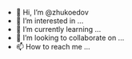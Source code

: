 - 👋 Hi, I’m @zhukoedov
- 👀 I’m interested in ...
- 🌱 I’m currently learning ...
- 💞️ I’m looking to collaborate on ...
- 📫 How to reach me ...

<!---
zhukoedov/zhukoedov is a ✨ special ✨ repository because its `README.md` (this file) appears on your GitHub profile.
You can click the Preview link to take a look at your changes.
--->
